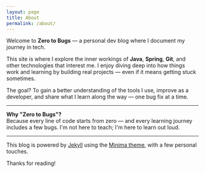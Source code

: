 ```yaml
---
layout: page
title: About
permalink: /about/
---
```


Welcome to **Zero to Bugs** — a personal dev blog where I document my journey in tech.

This site is where I explore the inner workings of **Java**, **Spring**, **Git**, and other technologies that interest me. I enjoy diving deep into how things work and learning by building real projects — even if it means getting stuck sometimes.

The goal? To gain a better understanding of the tools I use, improve as a developer, and share what I learn along the way — one bug fix at a time.

---

**Why "Zero to Bugs"?**  
Because every line of code starts from zero — and every learning journey includes a few bugs. I'm not here to teach; I'm here to learn out loud.

---

This blog is powered by [Jekyll](https://jekyllrb.com/) using the [Minima theme](https://github.com/jekyll/minima), with a few personal touches.

Thanks for reading!